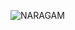 ![NARAGAM](https://user-images.githubusercontent.com/61674809/121883063-edfe7c80-cd2e-11eb-8a3e-166e9a236fe9.jpg)
